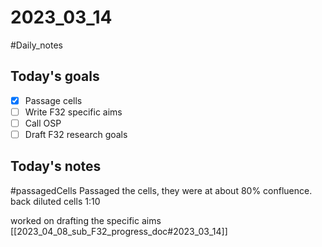 # 2023_03_14 
#Daily_notes
## Today's goals
- [x] Passage cells
- [ ] Write F32 specific aims
- [ ] Call OSP
- [ ] Draft F32 research goals

## Today's notes

#passagedCells 
Passaged the cells, they were at about 80% confluence. back diluted cells 1:10

worked on drafting the specific aims
[[2023_04_08_sub_F32_progress_doc#2023_03_14]]
